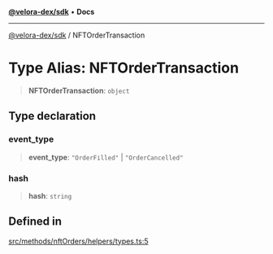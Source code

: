 [**@velora-dex/sdk**](../README.md) • **Docs**

***

[@velora-dex/sdk](../globals.md) / NFTOrderTransaction

# Type Alias: NFTOrderTransaction

> **NFTOrderTransaction**: `object`

## Type declaration

### event\_type

> **event\_type**: `"OrderFilled"` \| `"OrderCancelled"`

### hash

> **hash**: `string`

## Defined in

[src/methods/nftOrders/helpers/types.ts:5](https://github.com/paraswap/paraswap-sdk/blob/master/src/methods/nftOrders/helpers/types.ts#L5)
